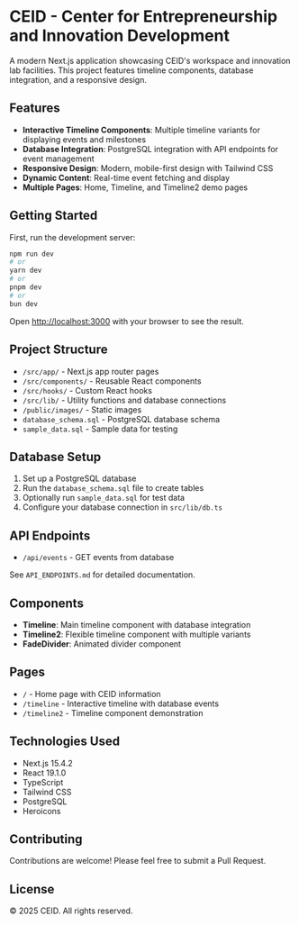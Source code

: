 # CEID - Center for Entrepreneurship and Innovation Development

A modern Next.js application showcasing CEID's workspace and innovation lab facilities. This project features timeline components, database integration, and a responsive design.

## Features

- **Interactive Timeline Components**: Multiple timeline variants for displaying events and milestones
- **Database Integration**: PostgreSQL integration with API endpoints for event management
- **Responsive Design**: Modern, mobile-first design with Tailwind CSS
- **Dynamic Content**: Real-time event fetching and display
- **Multiple Pages**: Home, Timeline, and Timeline2 demo pages

## Getting Started

First, run the development server:

```bash
npm run dev
# or
yarn dev
# or
pnpm dev
# or
bun dev
```

Open [http://localhost:3000](http://localhost:3000) with your browser to see the result.

## Project Structure

- `/src/app/` - Next.js app router pages
- `/src/components/` - Reusable React components
- `/src/hooks/` - Custom React hooks
- `/src/lib/` - Utility functions and database connections
- `/public/images/` - Static images
- `database_schema.sql` - PostgreSQL database schema
- `sample_data.sql` - Sample data for testing

## Database Setup

1. Set up a PostgreSQL database
2. Run the `database_schema.sql` file to create tables
3. Optionally run `sample_data.sql` for test data
4. Configure your database connection in `src/lib/db.ts`

## API Endpoints

- `/api/events` - GET events from database

See `API_ENDPOINTS.md` for detailed documentation.

## Components

- **Timeline**: Main timeline component with database integration
- **Timeline2**: Flexible timeline component with multiple variants
- **FadeDivider**: Animated divider component

## Pages

- `/` - Home page with CEID information
- `/timeline` - Interactive timeline with database events
- `/timeline2` - Timeline component demonstration

## Technologies Used

- Next.js 15.4.2
- React 19.1.0
- TypeScript
- Tailwind CSS
- PostgreSQL
- Heroicons

## Contributing

Contributions are welcome! Please feel free to submit a Pull Request.

## License

© 2025 CEID. All rights reserved.
